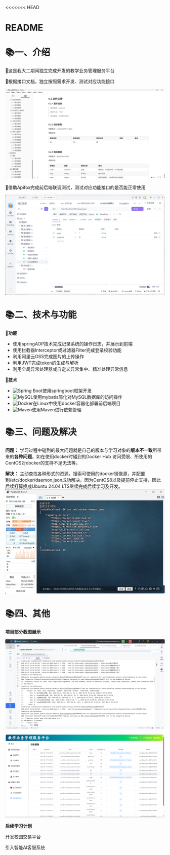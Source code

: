 <<<<<<< HEAD
# README

# 📚一、介绍

🎯这是我大二期间独立完成开发的教学业务管理服务平台

🎯根据接口文档，独立按照需求开发、测试对应功能接口

![image](assets/image-20250527131237-iy7qhlh.png)

🎯借助Apifox完成前后端联调测试，测试对应功能接口的是否能正常使用

![image](assets/image-20250527131419-11cmtlg.png)

# 📚二、技术与功能

**🚀功能**

- 使用springAOP技术完成记录系统的操作日志，并展示到前端
- 使用拦截器Interceptor或过滤器Filter完成登录校验功能
- 利用阿里云OSS完成图片的上传操作
- 利用JWT完成token的生成与解析
- 利用全局异常处理器或自定义异常集中、精准处理异常信息

**🔧技术**

- ![Spring Boot](https://img.shields.io/badge/Spring%20Boot-3.4.2-green?logo=spring)使用springboot框架开发
- ![MySQL](https://img.shields.io/badge/MySQL-8.0-blue)使用mybatis简化对MySQL数据库的访问操作
- ![Docker](https://img.shields.io/badge/Docker-26.1.3-2496ED?logo=docker)在Linux中使用docker容器化部署前后端项目
- ![Maven](https://img.shields.io/badge/Maven-3.9.6-blue?logo=apachemaven)使用Maven进行依赖管理

# 📚三、问题及解决

**问题：** 学习过程中碰到的最大问题就是自己的版本与学习对象的**版本不一致**所带来的**各种问题**，如在使用docker时碰到的Docker Hub 访问受限、所使用的CentOS对docker的支持不足无法等。

**解决：** 主动查找各种形式的资源，搜索可使用的docker镜像源，并配置到/etc/docker/daemon.json成功解决。因为CentOS8以及提前停止支持，因此后续打算换成Ubuntu 24.04 LTS继续完成后续学习及开发。![image](assets/image-20250527140733-q9xmtkv.png)

# 📚四、其他

**项目部分截图展示**

![e0538075ed3e5f754a2d20ad377a91b](assets/e0538075ed3e5f754a2d20ad377a91b-20250527134605-mrxmlxg.png)

![99f25a7d9234fa7b65fc02fc34c274c](assets/99f25a7d9234fa7b65fc02fc34c274c-20250527134624-jo8h9r7.png)

**后续学习计划**

开发校园交易平台

引入智能AI客服系统
